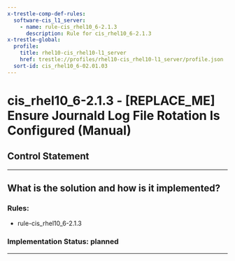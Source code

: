 ```yaml
---
x-trestle-comp-def-rules:
  software-cis_l1_server:
    - name: rule-cis_rhel10_6-2.1.3
      description: Rule for cis_rhel10_6-2.1.3
x-trestle-global:
  profile:
    title: rhel10-cis_rhel10-l1_server
    href: trestle://profiles/rhel10-cis_rhel10-l1_server/profile.json
  sort-id: cis_rhel10_6-02.01.03
---
```


# cis_rhel10_6-2.1.3 - \[REPLACE_ME\] Ensure Journald Log File Rotation Is Configured (Manual)

## Control Statement

______________________________________________________________________

## What is the solution and how is it implemented?

<!-- For implementation status enter one of: implemented, partial, planned, alternative, not-applicable -->

<!-- Note that the list of rules under ### Rules: is read-only and changes will not be captured after assembly to JSON -->

<!-- Add control implementation description here for control: cis_rhel10_6-2.1.3 -->

### Rules:

  - rule-cis_rhel10_6-2.1.3

### Implementation Status: planned

______________________________________________________________________
